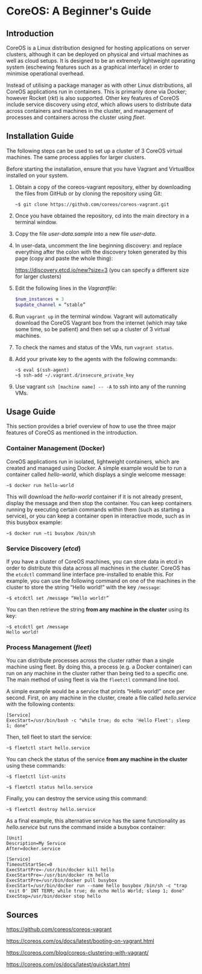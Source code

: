 # CoreOS: A Beginner's Guide

## Introduction

CoreOS is a Linux distribution designed for hosting applications on server clusters, although it can be deployed on physical and virtual machines as well as cloud setups. It is designed to be an extremely lightweight operating system (eschewing features such as a graphical interface) in order to minimise operational overhead.

Instead of utilising a package manager as with other Linux distributions, all CoreOS applications run in containers. This is primarily done via Docker; however Rocket (*rkt*) is also supported. Other key features of CoreOS include service discovery using *etcd*, which allows users to distribute data across containers and machines in the cluster, and management of processes and containers across the cluster using *fleet*.

## Installation Guide

The following steps can be used to set up a cluster of 3 CoreOS virtual machines. The same process applies for larger clusters.

Before starting the installation, ensure that you have Vagrant and VirtualBox installed on your system.

1.	Obtain a copy of the coreos-vagrant repository, either by downloading the files from GitHub or by cloning the repository using Git:

	    ~$ git clone https://github.com/coreos/coreos-vagrant.git

2.	Once you have obtained the repository, cd into the main directory in a terminal window. 

3.	Copy the file *user-data.sample* into a new file *user-data*.

4.	In user-data, uncomment the line beginning discovery: and replace everything after the colon with the discovery token generated by this page (copy and paste the whole thing): 

	https://discovery.etcd.io/new?size=3 (you can specify a different size for larger clusters)

5.	Edit the following lines in the *Vagrantfile*:

	```ruby
	$num_instances = 3
	$update_channel = “stable”
	```

6.	Run `vagrant up` in the terminal window. Vagrant will automatically download the CoreOS Vagrant box from the internet (which may take some time, so be patient) and then set up a cluster of 3 virtual machines.

7.	To check the names and status of the VMs, run `vagrant status`.

8.	Add your private key to the agents with the following commands:

	    ~$ eval $(ssh-agent)
	    ~$ ssh-add ~/.vagrant.d/insecure_private_key

9.	Use vagrant `ssh [machine name] -- -A` to ssh into any of the running VMs.


## Usage Guide

This section provides a brief overview of how to use the three major features of CoreOS as mentioned in the introduction.

### Container Management (Docker)

CoreOS applications run in isolated, lightweight containers, which are created and managed using Docker. A simple example would be to run a container called *hello-world*, which displays a single welcome message:

    ~$ docker run hello-world
  
This will download the *hello-world* container if it is not already present, display the message and then stop the container. You can keep containers running by executing certain commands within them (such as starting a service), or you can keep a container open in interactive mode, such as in this busybox example:

    ~$ docker run –ti busybox /bin/sh

### Service Discovery (*etcd*)

If you have a cluster of CoreOS machines, you can store data in etcd in order to distribute this data across all machines in the cluster. CoreOS has the `etcdctl` command line interface pre-installed to enable this. For example, you can use the following command on one of the machines in the cluster to store the string “Hello world!” with the key `/message`:

    ~$ etcdctl set /message “Hello world!”

You can then retrieve the string **from any machine in the cluster** using its key:

    ~$ etcdctl get /message
    Hello world!

### Process Management (*fleet*)

You can distribute processes across the cluster rather than a single machine using fleet. By doing this, a process (e.g. a Docker container) can run on any machine in the cluster rather than being tied to a specific one. The main method of using fleet is via the `fleetctl` command line tool. 

A simple example would be a service that prints “Hello world!” once per second. First, on any machine in the cluster, create a file called *hello.service* with the following contents:

    [Service]
    ExecStart=/usr/bin/bash -c "while true; do echo 'Hello Fleet'; sleep 1; done"
    
Then, tell fleet to start the service:

    ~$ fleetctl start hello.service
    
You can check the status of the service **from any machine in the cluster** using these commands:

    ~$ fleetctl list-units
    
    ~$ fleetctl status hello.service

Finally, you can destroy the service using this command:

    ~$ fleetctl destroy hello.service
    
As a final example, this alternative service has the same functionality as *hello.service* but runs the command inside a busybox container:

    [Unit]
    Description=My Service
    After=docker.service
	
    [Service]
    TimeoutStartSec=0
    ExecStartPre=-/usr/bin/docker kill hello
    ExecStartPre=-/usr/bin/docker rm hello
    ExecStartPre=/usr/bin/docker pull busybox
    ExecStart=/usr/bin/docker run --name hello busybox /bin/sh -c "trap 'exit 0' INT TERM; while true; do echo Hello World; sleep 1; done"
    ExecStop=/usr/bin/docker stop hello

## Sources

https://github.com/coreos/coreos-vagrant

https://coreos.com/os/docs/latest/booting-on-vagrant.html

https://coreos.com/blog/coreos-clustering-with-vagrant/

https://coreos.com/os/docs/latest/quickstart.html
